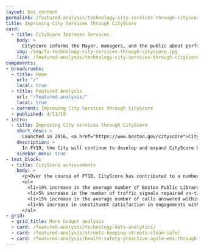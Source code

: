```yaml
---
layout: bos_content
permalink: /featured-analysis/technology-city-services-through-cityscore/
title: Improving City Services through CityScore
card:
  - title: CityScore Improves Services
    body: >
      CityScore informs the Mayor, managers, and the public about performance.
    img: /img/fa-technology-city-services-through-cityscore.jpg
    link: /featured-analysis/technology-city-services-through-cityscore/
components:
- breadcrumbs:
  - title: Home
    url: "/"
    local: true
  - title: Featured Analysis
    url: "/featured-analysis/"
    local: true
  - current: Improving City Services through CityScore
  - published: 4/11/18
- intro:
  - title: Improving City services through CityScore
    short_desc: >
      Launched in 2016, <a href="https://www.boston.gov/cityscore">CityScore&reg;</a> is a tool designed to inform the Mayor, City managers, and the public about quality of life and the performance of City government by aggregating key performance metrics into one number.
    description: >
      In FY19, the City will continue to develop and expand CityScore by incorporating additional metrics and identifying new opportunities to improve the quality of life for those in Boston. CityScore is also an important metric by which the City prioritizes new investments.
    sidebar_menu: true
- text_block:
  - title: CityScore achievements
    body: >
      <p>Over the course of FY18, CityScore has contributed to a number of City achievements, including:</p>
      <ul>
        <li>19% increase in the average number of Boston Public Library users</li>
        <li>5% increase in the number of traffic signals repaired on-time, resulting in safer and more efficient streets</li>
        <li>15% increase in the average number of calls answered within 30 seconds at the 311 Call Center, resulting in more expedient customer service for those interacting with the City</li>
        <li>5% increase in constituent satisfaction in engagements with the 311 Call Center</li>
      </ul>
- grid: 
  - grid_title: More budget analysis
  - card: /featured-analysis/technology-data-analytics/
  - card: /featured-analysis/streets-keeping-streets-clean-safe/
  - card: /featured-analysis/health-safety-proactive-agile-ems-through-data/
---
```

